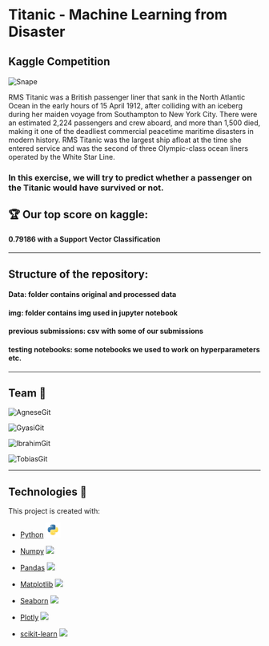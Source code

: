 
# Titanic - Machine Learning from Disaster

## Kaggle Competition


<img align="center" alt="Snape" width="700" height="250" src="https://media.giphy.com/media/Uj3SeuVfg2oCs/giphy.gif" />
  

RMS Titanic was a British passenger liner that sank in the North Atlantic Ocean in the early hours of 15 April 1912, after colliding with an iceberg during her maiden voyage from Southampton to New York City. There were an estimated 2,224 passengers and crew aboard, and more than 1,500 died, making it one of the deadliest commercial peacetime maritime disasters in modern history. RMS Titanic was the largest ship afloat at the time she entered service and was the second of three Olympic-class ocean liners operated by the White Star Line.

### In this exercise, we will try to predict whether a passenger on the Titanic would have survived or not.

## :trophy:  Our top score on kaggle: 

#### 0.79186 with a Support Vector Classification



***

## Structure of the repository:

#### Data: folder contains original and processed data
#### img: folder contains img used in jupyter notebook
#### previous submissions: csv with some of our submissions 
#### testing notebooks: some notebooks we used to work on hyperparameters etc.




***

## Team :two_men_holding_hands:
    
![AgneseGit](https://img.shields.io/badge/Agnese-Git-blue&?style=plastic&logo=github&?labelColor=grey&?logoWidth=200&?link=https://github.com/comicodex/left&link=https://github.com/comicodex/right)

![GyasiGit](https://img.shields.io/badge/Gyasi-Git-blue&?style=plastic&logo=github&?labelColor=grey&?logoWidth=200&?link=https://github.com/gyasis/left&link=https://github.com/gyasis/right)

![IbrahimGit](https://img.shields.io/badge/Ibrahim-Git-blue&?style=plastic&logo=github&?labelColor=grey&?logoWidth=200&?link=https://github.com/iaanimashaun/left&link=https://github.com/iaanimashaun/right)

![TobiasGit](https://img.shields.io/badge/Tobias-Git-blue&?style=plastic&logo=github&?labelColor=grey&?logoWidth=100&?link=https://github.com/Tobias-GH-Schulz/left&link=https://github.com/Tobias-GH-Schulz/right)

***


## Technologies :floppy_disk:
This project is created with:

* [Python](https://www.python.org/downloads/)  <img height="30" src="https://raw.githubusercontent.com/github/explore/80688e429a7d4ef2fca1e82350fe8e3517d3494d/topics/python/python.png" />
* [Numpy](https://numpy.org/)  <img height="30" src="https://numpy.org/images/logos/numpy.svg" />
* [Pandas](https://pandas.pydata.org/)  <img height="30" src="https://pandas.pydata.org/static/img/pandas_white.svg" />

* [Matplotlib](https://matplotlib.org/)  <img height="20" src="https://matplotlib.org/_static/logo2_compressed.svg" /> 
* [Seaborn](https://seaborn.pydata.org/)  <img height="30" src="https://seaborn.pydata.org/_static/logo-wide-lightbg.svg" />

* [Plotly](https://plotly.com/)  <img height="20" src="https://images.prismic.io/plotly-marketing-website/bd1f702a-b623-48ab-a459-3ee92a7499b4_logo-plotly.svg?auto=compress,format" />

* [scikit-learn](https://plotly.com/)  <img height="20" src="https://scikit-learn.org/stable/_static/scikit-learn-logo-small.png" />


